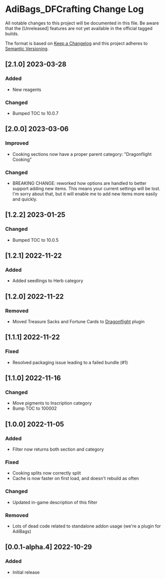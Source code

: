 # AdiBags_DFCrafting Change Log
All notable changes to this project will be documented in this file. Be aware that the [Unreleased] features are not yet available in the official tagged builds.

The format is based on [Keep a Changelog](http://keepachangelog.com/)
and this project adheres to [Semantic Versioning](http://semver.org/).

## [2.1.0] 2023-03-28
### Added
- New reagents

### Changed
- Bumped TOC to 10.0.7

## [2.0.0] 2023-03-06
### Improved
- Cooking sections now have a proper parent category: "Dragonflight Cooking"

### Changed
- BREAKING CHANGE: reworked how options are handled to better support adding new items. This means your current settings will be lost. I'm sorry about that, but it will enable me to add new items more easily and quickly.

## [1.2.2] 2023-01-25
### Changed
- Bumped TOC to 10.0.5

## [1.2.1] 2022-11-22
### Added
- Added seedlings to Herb category

## [1.2.0] 2022-11-22
### Removed
- Moved Treasure Sacks and Fortune Cards to [Dragonflight](https://github.com/AvyAddons/AdiBags_Dragonflight) plugin

## [1.1.1] 2022-11-22
### Fixed
- Resolved packaging issue leading to a failed bundle (#1)

## [1.1.0] 2022-11-16
### Changed
- Move pigments to Inscription category
- Bump TOC to 100002

## [1.0.0] 2022-11-05
### Added
- Filter now returns both section and category

### Fixed
- Cooking splits now correctly split
- Cache is now faster on first load, and doesn't rebuild as often

### Changed
- Updated in-game description of this filter

### Removed
- Lots of dead code related to standalone addon usage (we're a plugin for AdiBags)

## [0.0.1-alpha.4] 2022-10-29
### Added
- Initial release

